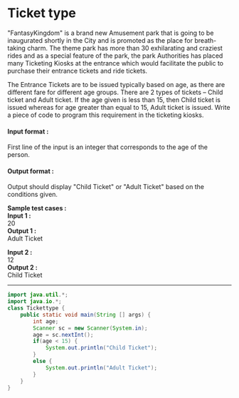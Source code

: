 # Ticket type
"FantasyKingdom" is a brand new Amusement park that is going to be inaugurated shortly in the City and is promoted as the place for breath-taking charm. The theme park has more than 30 exhilarating and craziest rides and as a special feature of the park, the park Authorities has placed many Ticketing Kiosks at the entrance which would facilitate the public to purchase their entrance tickets and ride tickets.
 
The Entrance Tickets are to be issued typically based on age, as there are different fare for different age groups. There are 2 types of tickets – Child ticket and Adult ticket. If the age given is less than 15, then Child ticket is issued whereas for age greater than equal to 15, Adult ticket is issued. Write a piece of code to program this requirement in the ticketing kiosks.

#### Input format :
First line of the input is an integer that corresponds to the age of the person.

#### Output format :
Output should display "Child Ticket" or "Adult Ticket" based on the conditions given.

**Sample test cases : <br>
Input 1 :**   <br>
20 <br>
**Output 1 :** <br>
Adult Ticket <br>

**Input 2 :** <br>
12<br>
**Output 2 :** <br>
Child Ticket<br>

--------------------------------------------------------------------------------------------------------------------------------------------------------------------------

```java
import java.util.*;
import java.io.*;
class Tickettype {
	public static void main(String [] args) {
		int age;
		Scanner sc = new Scanner(System.in);
		age = sc.nextInt();
		if(age < 15) {
			System.out.println("Child Ticket");
		}
		else {
			System.out.println("Adult Ticket");
		}
	}
}


```
